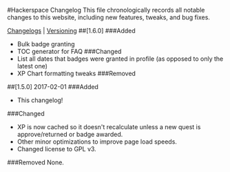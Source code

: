 #Hackerspace Changelog
This file chronologically records all notable changes to this website, including new features, tweaks, and bug fixes.

[Changelogs](http://keepachangelog.com/en/0.3.0/) | [Versioning](http://semver.org/)
##[1.6.0]
###Added
* Bulk badge granting
* TOC generator for FAQ
###Changed
* List all dates that badges were granted in profile (as opposed to only the latest one)
* XP Chart formatting tweaks
###Removed

##[1.5.0] 2017-02-01
###Added
* This changelog!

###Changed
* XP is now cached so it doesn't recalculate unless a new quest is approve/returned or badge awarded.
* Other minor optimizations to improve page load speeds.
* Changed license to GPL v3.

###Removed
None.

